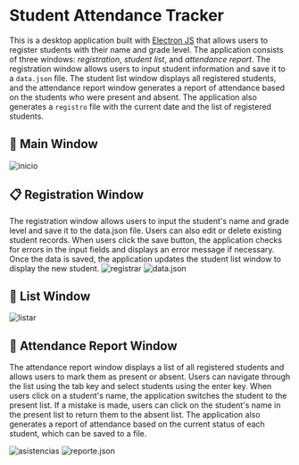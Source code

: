 # Student Attendance Tracker

This is a desktop application built with [Electron JS](https://github.com/electron/electron) that allows users to register students with their name and grade level. The application consists of three windows: _registration_, _student list_, and _attendance report_. The registration window allows users to input student information and save it to a `data.json` file. The student list window displays all registered students, and the attendance report window generates a report of attendance based on the students who were present and absent. The application also generates a `registro` file with the current date and the list of registered students.

## 🧭 Main Window

![inicio](https://i.imgur.com/TdWYQqO.png)

## 📋 Registration Window

The registration window allows users to input the student's name and grade level and save it to the data.json file. Users can also edit or delete existing student records. When users click the save button, the application checks for errors in the input fields and displays an error message if necessary. Once the data is saved, the application updates the student list window to display the new student.
![registrar](https://i.imgur.com/3SxbEVD.png)
![data.json](https://i.imgur.com/ya0FmJ2.png)

## 📄 List Window

![listar](https://i.imgur.com/wz30xcz.png)

## 📝 Attendance Report Window

The attendance report window displays a list of all registered students and allows users to mark them as present or absent. Users can navigate through the list using the tab key and select students using the enter key. When users click on a student's name, the application switches the student to the present list. If a mistake is made, users can click on the student's name in the present list to return them to the absent list. The application also generates a report of attendance based on the current status of each student, which can be saved to a file.

![asistencias](https://i.imgur.com/LHUYsmH.png)
![reporte.json](https://i.imgur.com/8XwQlqu.png)
